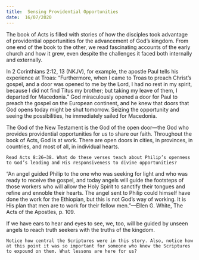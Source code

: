 ```yaml
---
title:  Sensing Providential Opportunities
date:  16/07/2020
---
```


The book of Acts is filled with stories of how the disciples took advantage of providential opportunities for the advancement of God’s kingdom. From one end of the book to the other, we read fascinating accounts of the early church and how it grew, even despite the challenges it faced both internally and externally.

In 2 Corinthians 2:12, 13 (NKJV), for example, the apostle Paul tells his experience at Troas: “Furthermore, when I came to Troas to preach Christ’s gospel, and a door was opened to me by the Lord, I had no rest in my spirit, because I did not find Titus my brother; but taking my leave of them, I departed for Macedonia.” God miraculously opened a door for Paul to preach the gospel on the European continent, and he knew that doors that God opens today might be shut tomorrow. Seizing the opportunity and seeing the possibilities, he immediately sailed for Macedonia.

The God of the New Testament is the God of the open door—the God who provides providential opportunities for us to share our faith. Throughout the book of Acts, God is at work. There are open doors in cities, in provinces, in countries, and most of all, in individual hearts.

`Read Acts 8:26–38. What do these verses teach about Philip’s openness to God’s leading and His responsiveness to divine opportunities?`

“An angel guided Philip to the one who was seeking for light and who was ready to receive the gospel, and today angels will guide the footsteps of those workers who will allow the Holy Spirit to sanctify their tongues and refine and ennoble their hearts. The angel sent to Philip could himself have done the work for the Ethiopian, but this is not God’s way of working. It is His plan that men are to work for their fellow men.”—Ellen G. White, The Acts of the Apostles, p. 109.

If we have ears to hear and eyes to see, we, too, will be guided by unseen angels to reach truth seekers with the truths of the kingdom.

`Notice how central the Scriptures were in this story. Also, notice how at this point it was so important for someone who knew the Scriptures to expound on them. What lessons are here for us?`